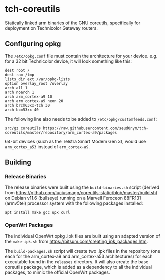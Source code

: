 # tch-coreutils

Statically linked arm binaries of the GNU coreutils, specifically for deployment on Technicolor Gateway routers.

## Configuring opkg

The `/etc/opkg.conf` file must contain the architecture for your device. e.g. for a 32 bit Technicolor device, it will look something like this:
```
dest root /
dest ram /tmp
lists_dir ext /var/opkg-lists
option overlay_root /overlay
arch all 1
arch noarch 1
arch arm_cortex-a9 10
arch arm_cortex-a9_neon 20
arch brcm63xx-tch 30
arch bcm53xx 40
```

The following line also needs to be added to `/etc/opkg/customfeeds.conf`:
```
src/gz coreutils https://raw.githubusercontent.com/seud0nym/tch-coreutils/master/repository/arm_cortex-a9/packages
```

64-bit devices (such as the Telstra Smart Modem Gen 3), would use `arm_cortex_a53` instead of `arm_cortex-a9`.

## Building

### Release Binaries

The release binaries were built using the `build-binaries.sh` script (derived from https://github.com/luciusmagn/coreutils-static/blob/master/build.sh) on Debian v11.6 (bullseye) running on a Marvell Feroceon 88FR131 (armv5tel) processor system with the following packages installed:
```
apt install make gcc upx curl
```

### OpenWrt Packages

The individual OpenWrt opkg .ipk files are built using an adapted version of the `make-ipk.sh` from https://bitsum.com/creating_ipk_packages.htm.

The `build-packages.sh` script will create two .ipk files in the repository (one each for the arm_cortex-a9 and arm_cortex-a53 architectures) for each executable found in the `releases` directory. It will also create the base coreutils package, which is added as a dependency to all the individual packages, to mimic the official OpenWrt packages.